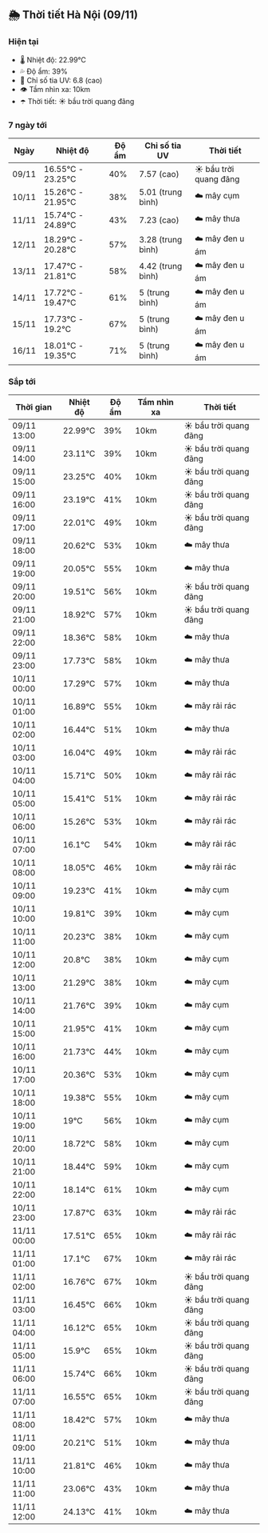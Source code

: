 ## 🌦️ Thời tiết Hà Nội (09/11)

### Hiện tại

- 🌡️ Nhiệt độ: 22.99℃
- 💦 Độ ẩm: 39%
- 🌟 Chỉ số tia UV: 6.8 (cao)
- 👁️ Tầm nhìn xa: 10km
- ☂️ Thời tiết: ☀️ bầu trời quang đãng

### 7 ngày tới

| Ngày | Nhiệt độ | Độ ẩm | Chỉ số tia UV | Thời tiết |
| --- | --- | --- | --- | --- |
| 09/11 | 16.55℃ - 23.25℃ | 40% | 7.57 (cao) | ☀️ bầu trời quang đãng |
| 10/11 | 15.26℃ - 21.95℃ | 38% | 5.01 (trung bình) | ☁️ mây cụm |
| 11/11 | 15.74℃ - 24.89℃ | 43% | 7.23 (cao) | ☁️ mây thưa |
| 12/11 | 18.29℃ - 20.28℃ | 57% | 3.28 (trung bình) | ☁️ mây đen u ám |
| 13/11 | 17.47℃ - 21.81℃ | 58% | 4.42 (trung bình) | ☁️ mây đen u ám |
| 14/11 | 17.72℃ - 19.47℃ | 61% | 5 (trung bình) | ☁️ mây đen u ám |
| 15/11 | 17.73℃ - 19.2℃ | 67% | 5 (trung bình) | ☁️ mây đen u ám |
| 16/11 | 18.01℃ - 19.35℃ | 71% | 5 (trung bình) | ☁️ mây đen u ám |

### Sắp tới

| Thời gian | Nhiệt độ | Độ ẩm | Tầm nhìn xa | Thời tiết |
| --- | --- | --- | --- | --- |
| 09/11 13:00 | 22.99℃ | 39% | 10km | ☀️ bầu trời quang đãng |
| 09/11 14:00 | 23.11℃ | 39% | 10km | ☀️ bầu trời quang đãng |
| 09/11 15:00 | 23.25℃ | 40% | 10km | ☀️ bầu trời quang đãng |
| 09/11 16:00 | 23.19℃ | 41% | 10km | ☀️ bầu trời quang đãng |
| 09/11 17:00 | 22.01℃ | 49% | 10km | ☀️ bầu trời quang đãng |
| 09/11 18:00 | 20.62℃ | 53% | 10km | ☁️ mây thưa |
| 09/11 19:00 | 20.05℃ | 55% | 10km | ☁️ mây thưa |
| 09/11 20:00 | 19.51℃ | 56% | 10km | ☀️ bầu trời quang đãng |
| 09/11 21:00 | 18.92℃ | 57% | 10km | ☀️ bầu trời quang đãng |
| 09/11 22:00 | 18.36℃ | 58% | 10km | ☁️ mây thưa |
| 09/11 23:00 | 17.73℃ | 58% | 10km | ☁️ mây thưa |
| 10/11 00:00 | 17.29℃ | 57% | 10km | ☁️ mây thưa |
| 10/11 01:00 | 16.89℃ | 55% | 10km | ☁️ mây rải rác |
| 10/11 02:00 | 16.44℃ | 51% | 10km | ☁️ mây thưa |
| 10/11 03:00 | 16.04℃ | 49% | 10km | ☁️ mây rải rác |
| 10/11 04:00 | 15.71℃ | 50% | 10km | ☁️ mây rải rác |
| 10/11 05:00 | 15.41℃ | 51% | 10km | ☁️ mây rải rác |
| 10/11 06:00 | 15.26℃ | 53% | 10km | ☁️ mây rải rác |
| 10/11 07:00 | 16.1℃ | 54% | 10km | ☁️ mây rải rác |
| 10/11 08:00 | 18.05℃ | 46% | 10km | ☁️ mây rải rác |
| 10/11 09:00 | 19.23℃ | 41% | 10km | ☁️ mây cụm |
| 10/11 10:00 | 19.81℃ | 39% | 10km | ☁️ mây cụm |
| 10/11 11:00 | 20.23℃ | 38% | 10km | ☁️ mây cụm |
| 10/11 12:00 | 20.8℃ | 38% | 10km | ☁️ mây cụm |
| 10/11 13:00 | 21.29℃ | 38% | 10km | ☁️ mây cụm |
| 10/11 14:00 | 21.76℃ | 39% | 10km | ☁️ mây cụm |
| 10/11 15:00 | 21.95℃ | 41% | 10km | ☁️ mây cụm |
| 10/11 16:00 | 21.73℃ | 44% | 10km | ☁️ mây cụm |
| 10/11 17:00 | 20.36℃ | 53% | 10km | ☁️ mây cụm |
| 10/11 18:00 | 19.38℃ | 55% | 10km | ☁️ mây cụm |
| 10/11 19:00 | 19℃ | 56% | 10km | ☁️ mây cụm |
| 10/11 20:00 | 18.72℃ | 58% | 10km | ☁️ mây cụm |
| 10/11 21:00 | 18.44℃ | 59% | 10km | ☁️ mây cụm |
| 10/11 22:00 | 18.14℃ | 61% | 10km | ☁️ mây cụm |
| 10/11 23:00 | 17.87℃ | 63% | 10km | ☁️ mây rải rác |
| 11/11 00:00 | 17.51℃ | 65% | 10km | ☁️ mây rải rác |
| 11/11 01:00 | 17.1℃ | 67% | 10km | ☁️ mây rải rác |
| 11/11 02:00 | 16.76℃ | 67% | 10km | ☀️ bầu trời quang đãng |
| 11/11 03:00 | 16.45℃ | 66% | 10km | ☀️ bầu trời quang đãng |
| 11/11 04:00 | 16.12℃ | 65% | 10km | ☀️ bầu trời quang đãng |
| 11/11 05:00 | 15.9℃ | 65% | 10km | ☀️ bầu trời quang đãng |
| 11/11 06:00 | 15.74℃ | 66% | 10km | ☀️ bầu trời quang đãng |
| 11/11 07:00 | 16.55℃ | 65% | 10km | ☀️ bầu trời quang đãng |
| 11/11 08:00 | 18.42℃ | 57% | 10km | ☁️ mây thưa |
| 11/11 09:00 | 20.21℃ | 51% | 10km | ☁️ mây thưa |
| 11/11 10:00 | 21.81℃ | 46% | 10km | ☁️ mây thưa |
| 11/11 11:00 | 23.06℃ | 43% | 10km | ☁️ mây thưa |
| 11/11 12:00 | 24.13℃ | 41% | 10km | ☁️ mây thưa |
